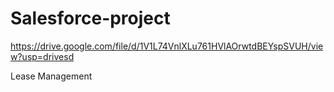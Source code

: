 # Salesforce-project

https://drive.google.com/file/d/1V1L74VnlXLu761HVlAOrwtdBEYspSVUH/view?usp=drivesd

Lease Management
